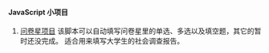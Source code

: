 #### JavaScript 小项目
1. [问卷星项目](https://github.com/jinl1874/Javascript/tree/master/wjx)
   该脚本可以自动填写问卷星里的单选、多选以及填空题，其它的暂时还没完成。
   适合用来填写大学生的社会调查报告。
